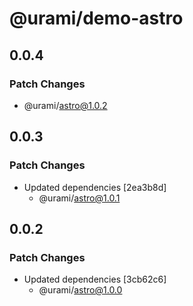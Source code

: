 # @urami/demo-astro

## 0.0.4

### Patch Changes

- @urami/astro@1.0.2

## 0.0.3

### Patch Changes

- Updated dependencies [2ea3b8d]
  - @urami/astro@1.0.1

## 0.0.2

### Patch Changes

- Updated dependencies [3cb62c6]
  - @urami/astro@1.0.0
